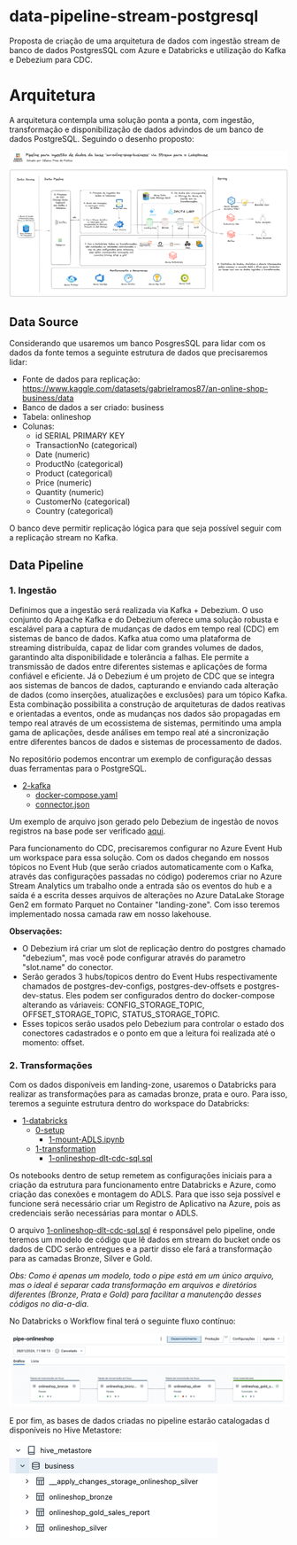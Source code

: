 # data-pipeline-stream-postgresql

Proposta de criação de uma arquitetura de dados com ingestão stream de banco de dados PostgresSQL com Azure e Databricks e utilização do Kafka e Debezium para CDC.

# Arquitetura


A arquitetura contempla uma solução ponta a ponta, com ingestão, transformação e disponibilização de dados advindos de um banco de dados PostgreSQL. Seguindo o desenho proposto:


<img src="01-onlineshop/0-resources/arquitetura.png" alt="Desenho da arquitetura proposta">

## Data Source
Considerando que usaremos um banco PosgresSQL para lidar com os dados da fonte temos a seguinte estrutura de dados que precisaremos lidar:

* Fonte de dados para replicação: https://www.kaggle.com/datasets/gabrielramos87/an-online-shop-business/data
* Banco de dados a ser criado: business
* Tabela: onlineshop
* Colunas:
   - id SERIAL PRIMARY KEY
   - TransactionNo (categorical)
   - Date (numeric)
   - ProductNo  (categorical)
   - Product  (categorical)
   - Price (numeric)
   - Quantity (numeric)
   - CustomerNo (categorical)
   - Country (categorical)

  
O banco deve permitir replicação lógica para que seja possível seguir com a replicação stream no Kafka. 

## Data Pipeline

<h3>1. Ingestão</h3>
Definimos que a ingestão será realizada via Kafka + Debezium. O uso conjunto do Apache Kafka e do Debezium oferece uma solução robusta e escalável para a captura de mudanças de dados em tempo real (CDC) em sistemas de banco de dados. Kafka atua como uma plataforma de streaming distribuída, capaz de lidar com grandes volumes de dados, garantindo alta disponibilidade e tolerância a falhas. Ele permite a transmissão de dados entre diferentes sistemas e aplicações de forma confiável e eficiente. Já o Debezium é um projeto de CDC que se integra aos sistemas de bancos de dados, capturando e enviando cada alteração de dados (como inserções, atualizações e exclusões) para um tópico Kafka. Esta combinação possibilita a construção de arquiteturas de dados reativas e orientadas a eventos, onde as mudanças nos dados são propagadas em tempo real através de um ecossistema de sistemas, permitindo uma ampla gama de aplicações, desde análises em tempo real até a sincronização entre diferentes bancos de dados e sistemas de processamento de dados.

No repositório podemos encontrar um exemplo de configuração dessas duas ferramentas para o PostgreSQL. 

 * [2-kafka](./01-onlineshop/1-data-pipeline/2-kafka) 
   * [docker-compose.yaml](./01-onlineshop/1-data-pipeline/2-kafka/docker-compose.yaml)
   * [connector.json](./01-onlineshop/1-data-pipeline/2-kafka/connector.json)
  
Um exemplo de arquivo json gerado pelo Debezium de ingestão de novos registros na base pode ser verificado [aqui](./01-onlineshop/0-resources/cdc-json-file-sample).   

Para funcionamento do CDC, precisaremos configurar no Azure Event Hub um workspace para essa solução. Com os dados chegando em nossos tópicos no Event Hub (que serão criados automaticamente com o Kafka, através das configurações passadas no código) poderemos criar no Azure Stream Analytics um trabalho onde a entrada são os eventos do hub e a saída é a escrita desses arquivos de alterações no Azure DataLake Storage Gen2 em formato Parquet no Container "landing-zone". Com isso teremos implementado nossa camada raw em nosso lakehouse. 

**Observações:**

* O Debezium irá criar um slot de replicação dentro do postgres chamado "debezium", mas você pode configurar através do parametro "slot.name" do conector.
* Serão gerados 3 hubs/topicos dentro do Event Hubs respectivamente chamados de postgres-dev-configs, postgres-dev-offsets e postgres-dev-status. Eles podem ser configurados dentro do docker-compose alterando as váriaveis: CONFIG_STORAGE_TOPIC, OFFSET_STORAGE_TOPIC, STATUS_STORAGE_TOPIC.
* Esses topicos serão usados pelo Debezium para controlar o estado dos conectores cadastrados e o ponto em que a leitura foi realizada até o momento: offset.


### 2. Transformações
Com os dados disponíveis em landing-zone, usaremos o Databricks para realizar as transformações para as camadas bronze, prata e ouro. Para isso, teremos a seguinte estrutura dentro do workspace do Databricks:

 * [1-databricks](./01-onlineshop/1-data-pipeline/1-databricks)
      * [0-setup](./01-onlineshop/1-data-pipeline/1-databricks/0-setup)
        * [1-mount-ADLS.ipynb](./01-onlineshop/1-data-pipeline/1-databricks/0-setup/1-mount-ADLS.ipynb)
      * [1-transformation](./01-onlineshop/1-data-pipeline/1-databricks/1-transformation)
        * [1-onlineshop-dlt-cdc-sql.sql](./01-onlineshop/1-data-pipeline/1-databricks/1-transformation/1-onlineshop-dlt-cdc-sql.sql)
          

Os notebooks dentro de setup remetem as configurações iniciais para a criação da estrutura para funcionamento entre Databricks e Azure, como criação das conexões e montagem do ADLS. Para que isso seja possível e funcione será necessário criar um Registro de Aplicativo na Azure, pois as credenciais serão necessárias para montar o ADLS.

O arquivo [1-onlineshop-dlt-cdc-sql.sql](./01-onlineshop/1-data-pipeline/1-databricks/1-transformation/1-onlineshop-dlt-cdc-sql.sql) é responsável pelo pipeline, onde teremos um modelo de código que lê dados em stream do bucket onde os dados de CDC serão entregues e a partir disso ele fará a transformação para as camadas Bronze, Silver e Gold.

*Obs: Como é apenas um modelo, todo o pipe está em um único arquivo, mas o ideal é separar cada transformação em arquivos e diretórios diferentes (Bronze, Prata e Gold) para facilitar a manutenção desses códigos no dia-a-dia.*  

No Databricks o Workflow final terá o seguinte fluxo contínuo:

<img src="01-onlineshop/0-resources/pipeline-databricks.png" alt="Desenho da arquitetura proposta">

E por fim, as bases de dados criadas no pipeline estarão catalogadas d disponíveis no Hive Metastore:

<img src="01-onlineshop/0-resources/bases.png" alt="Desenho da arquitetura proposta">




